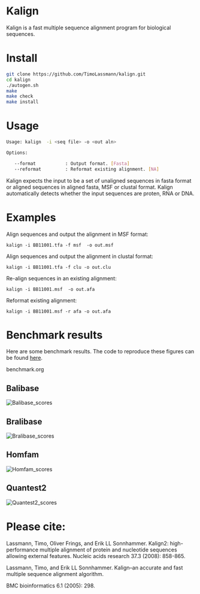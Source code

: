 # Kalign

Kalign is a fast multiple sequence alignment program for biological sequences.

# Install

``` bash
git clone https://github.com/TimoLassmann/kalign.git 
cd kalign
./autogen.sh
make 
make check 
make install 
```

# Usage


``` sh
Usage: kalign  -i <seq file> -o <out aln> 

Options:

   --format           : Output format. [Fasta]
   --reformat         : Reformat existing alignment. [NA]
```

Kalign expects the input to be a set of unaligned sequences in fasta format or aligned sequences in aligned fasta, MSF or clustal format. Kalign automatically detects whether the input sequences are proten, RNA or DNA.

# Examples

Align sequences and output the alignment in MSF format:

```
kalign -i BB11001.tfa -f msf  -o out.msf
```

Align sequences and output the alignment in clustal format:

```
kalign -i BB11001.tfa -f clu -o out.clu
```

Re-align sequences in an existing alignment:

```
kalign -i BB11001.msf  -o out.afa
```

Reformat existing alignment: 

```
kalign -i BB11001.msf -r afa -o out.afa
```

# Benchmark results 

  Here are some benchmark results. The code to reproduce these figures can be found [here](scripts/benchmark.org). 

benchmark.org

## Balibase

![Balibase_scores](https://user-images.githubusercontent.com/8110320/66697423-7ea3d000-eca3-11e9-919a-995ca8e9f7c1.jpeg)

## Bralibase

![Bralibase_scores](https://user-images.githubusercontent.com/8110320/66697424-86637480-eca3-11e9-90ea-238f82b0ac6b.jpeg)

## Homfam

![Homfam_scores](https://user-images.githubusercontent.com/8110320/66697425-895e6500-eca3-11e9-97e7-63f3a79133cf.jpeg)

## Quantest2


![Quantest2_scores](https://user-images.githubusercontent.com/8110320/66698153-6c2c9500-eca9-11e9-904c-3d6ea9a1c44d.jpeg)

# Please cite:

Lassmann, Timo, Oliver Frings, and Erik LL Sonnhammer.
Kalign2: high-performance multiple alignment of protein and
nucleotide sequences allowing external features.
Nucleic acids research 37.3 (2008): 858-865.
        
Lassmann, Timo, and Erik LL Sonnhammer. Kalign–an accurate and
fast multiple sequence alignment algorithm.

BMC bioinformatics 6.1 (2005): 298.

